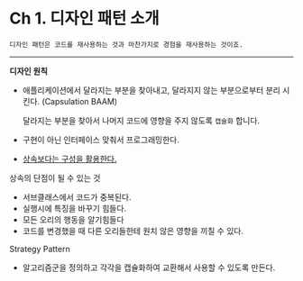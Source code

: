 # Ch 1. 디자인 패턴 소개

```디자인 패턴은 코드를 재사용하는 것과 마찬가지로 경험을 재사용하는 것이죠.```

---

**디자인 원칙**
* 애플리케이션에서 달라지는 부분을 찾아내고, 달라지지 않는 부분으로부터 분리 시킨다. (Capsulation BAAM)

  달라지는 부분을 찾아서 나머지 코드에 영향을 주지 않도록 `캡슐화` 합니다.
* 구현이 아닌 인터페이스 맞춰서 프로그래밍한다.
* <U>상속보다는 구성을 활용한다.</U>


상속의 단점이 될 수 있는 것
* 서브클래스에서 코드가 중복된다.
* 실행시에 특징을 바꾸기 힘들다.
* 모든 오리의 행동을 알기힘들다
* 코드를 변경했을 때 다른 오리들한테 원치 않은 영향을 끼칠 수 있다.


Strategy Pattern
* 알고리즘군을 정의하고 각각을 캡슐화하여 교환해서 사용할 수 있도록 만든다.